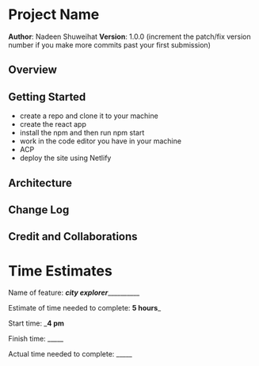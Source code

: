 # Project Name

**Author**: Nadeen Shuweihat
**Version**: 1.0.0 (increment the patch/fix version number if you make more commits past your first submission)

## Overview
<!-- Provide a high level overview of what this application is and why you are building it, beyond the fact that it's an assignment for this class. (i.e. What's your problem domain?) -->

## Getting Started
   
   - create a repo and clone it to your machine
   - create the react app
   - install the npm and then run npm start
   - work in the code editor you have in your machine
   - ACP
   - deploy the site using Netlify

## Architecture
<!-- Provide a detailed description of the application design. What technologies (languages, libraries, etc) you're using, and any other relevant design information. -->

## Change Log
<!-- Use this area to document the iterative changes made to your application as each feature is successfully implemented. Use time stamps. Here's an example:

01-01-2001 4:59pm - Application now has a fully-functional express server, with a GET route for the location resource. -->

## Credit and Collaborations
<!-- Give credit (and a link) to other people or resources that helped you build this application. -->


# Time Estimates

Name of feature: ___________city explorer_____________________

Estimate of time needed to complete: __5 hours___

Start time: ___4 pm__

Finish time: _____

Actual time needed to complete: _____